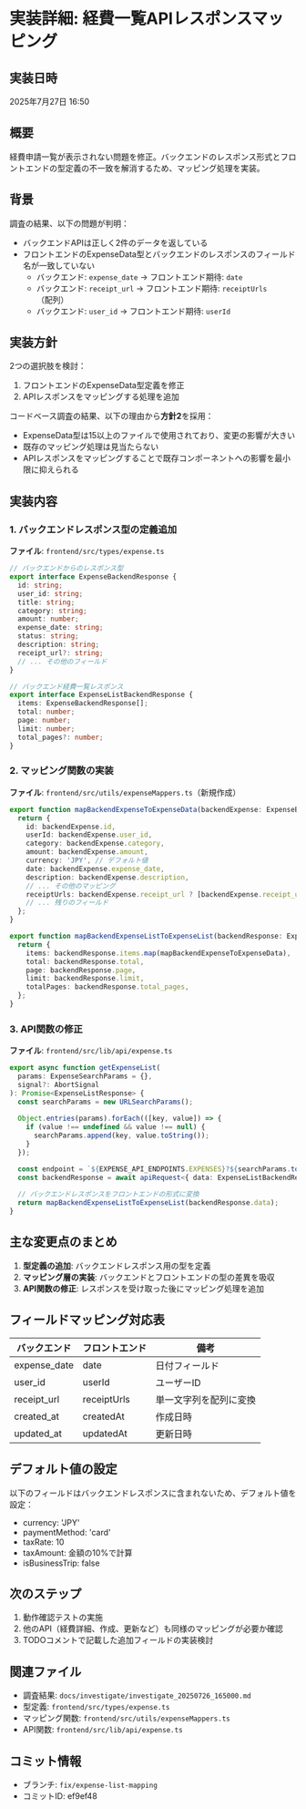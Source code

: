 # 実装詳細: 経費一覧APIレスポンスマッピング

## 実装日時
2025年7月27日 16:50

## 概要
経費申請一覧が表示されない問題を修正。バックエンドのレスポンス形式とフロントエンドの型定義の不一致を解消するため、マッピング処理を実装。

## 背景
調査の結果、以下の問題が判明：
- バックエンドAPIは正しく2件のデータを返している
- フロントエンドのExpenseData型とバックエンドのレスポンスのフィールド名が一致していない
  - バックエンド: `expense_date` → フロントエンド期待: `date`
  - バックエンド: `receipt_url` → フロントエンド期待: `receiptUrls`（配列）
  - バックエンド: `user_id` → フロントエンド期待: `userId`

## 実装方針
2つの選択肢を検討：
1. フロントエンドのExpenseData型定義を修正
2. APIレスポンスをマッピングする処理を追加

コードベース調査の結果、以下の理由から**方針2**を採用：
- ExpenseData型は15以上のファイルで使用されており、変更の影響が大きい
- 既存のマッピング処理は見当たらない
- APIレスポンスをマッピングすることで既存コンポーネントへの影響を最小限に抑えられる

## 実装内容

### 1. バックエンドレスポンス型の定義追加
**ファイル**: `frontend/src/types/expense.ts`

```typescript
// バックエンドからのレスポンス型
export interface ExpenseBackendResponse {
  id: string;
  user_id: string;
  title: string;
  category: string;
  amount: number;
  expense_date: string;
  status: string;
  description: string;
  receipt_url?: string;
  // ... その他のフィールド
}

// バックエンド経費一覧レスポンス
export interface ExpenseListBackendResponse {
  items: ExpenseBackendResponse[];
  total: number;
  page: number;
  limit: number;
  total_pages?: number;
}
```

### 2. マッピング関数の実装
**ファイル**: `frontend/src/utils/expenseMappers.ts`（新規作成）

```typescript
export function mapBackendExpenseToExpenseData(backendExpense: ExpenseBackendResponse): ExpenseData {
  return {
    id: backendExpense.id,
    userId: backendExpense.user_id,
    category: backendExpense.category,
    amount: backendExpense.amount,
    currency: 'JPY', // デフォルト値
    date: backendExpense.expense_date,
    description: backendExpense.description,
    // ... その他のマッピング
    receiptUrls: backendExpense.receipt_url ? [backendExpense.receipt_url] : [],
    // ... 残りのフィールド
  };
}

export function mapBackendExpenseListToExpenseList(backendResponse: ExpenseListBackendResponse): ExpenseListResponse {
  return {
    items: backendResponse.items.map(mapBackendExpenseToExpenseData),
    total: backendResponse.total,
    page: backendResponse.page,
    limit: backendResponse.limit,
    totalPages: backendResponse.total_pages,
  };
}
```

### 3. API関数の修正
**ファイル**: `frontend/src/lib/api/expense.ts`

```typescript
export async function getExpenseList(
  params: ExpenseSearchParams = {},
  signal?: AbortSignal
): Promise<ExpenseListResponse> {
  const searchParams = new URLSearchParams();
  
  Object.entries(params).forEach(([key, value]) => {
    if (value !== undefined && value !== null) {
      searchParams.append(key, value.toString());
    }
  });

  const endpoint = `${EXPENSE_API_ENDPOINTS.EXPENSES}?${searchParams.toString()}`;
  const backendResponse = await apiRequest<{ data: ExpenseListBackendResponse }>(endpoint, { signal });
  
  // バックエンドレスポンスをフロントエンドの形式に変換
  return mapBackendExpenseListToExpenseList(backendResponse.data);
}
```

## 主な変更点のまとめ
1. **型定義の追加**: バックエンドレスポンス用の型を定義
2. **マッピング層の実装**: バックエンドとフロントエンドの型の差異を吸収
3. **API関数の修正**: レスポンスを受け取った後にマッピング処理を追加

## フィールドマッピング対応表
| バックエンド | フロントエンド | 備考 |
|---|---|---|
| expense_date | date | 日付フィールド |
| user_id | userId | ユーザーID |
| receipt_url | receiptUrls | 単一文字列を配列に変換 |
| created_at | createdAt | 作成日時 |
| updated_at | updatedAt | 更新日時 |

## デフォルト値の設定
以下のフィールドはバックエンドレスポンスに含まれないため、デフォルト値を設定：
- currency: 'JPY'
- paymentMethod: 'card'
- taxRate: 10
- taxAmount: 金額の10%で計算
- isBusinessTrip: false

## 次のステップ
1. 動作確認テストの実施
2. 他のAPI（経費詳細、作成、更新など）も同様のマッピングが必要か確認
3. TODOコメントで記載した追加フィールドの実装検討

## 関連ファイル
- 調査結果: `docs/investigate/investigate_20250726_165000.md`
- 型定義: `frontend/src/types/expense.ts`
- マッピング関数: `frontend/src/utils/expenseMappers.ts`
- API関数: `frontend/src/lib/api/expense.ts`

## コミット情報
- ブランチ: `fix/expense-list-mapping`
- コミットID: ef9ef48